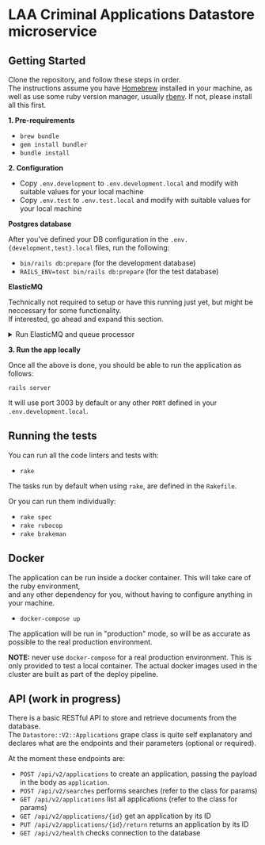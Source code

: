 # LAA Criminal Applications Datastore microservice

## Getting Started

Clone the repository, and follow these steps in order.  
The instructions assume you have [Homebrew](https://brew.sh) installed in your machine, as well as use some ruby version manager, usually [rbenv](https://github.com/rbenv/rbenv). If not, please install all this first.

**1. Pre-requirements**

* `brew bundle`
* `gem install bundler`
* `bundle install`

**2. Configuration**

* Copy `.env.development` to `.env.development.local` and modify with suitable values for your local machine
* Copy `.env.test` to `.env.test.local` and modify with suitable values for your local machine

**Postgres database**

After you've defined your DB configuration in the `.env.{development,test}.local` files, run the following:

* `bin/rails db:prepare` (for the development database)
* `RAILS_ENV=test bin/rails db:prepare` (for the test database)

**ElasticMQ**

Technically not required to setup or have this running just yet, but might be neccessary for some functionality.  
If interested, go ahead and expand this section.  

<details>
<summary>Run ElasticMQ and queue processor</summary>

The datastore requires for some functionality a message queue. This message queue is AWS SQS on cloud-deployed 
environments (i.e. kubernetes) but it is not practical to use AWS SQS for local development.

[ElasticMQ](https://github.com/softwaremill/elasticmq) is used instead, as an in-memory message queue with an 
Amazon SQS-compatible interface.

NOTE: the easiest way to get this up and running locally is to run an ElasticMQ instance in a docker container.  
A docker-compose file is provided that allows that, and expose the instance by default in port 9324 (and port 9325 for 
the queues inspector).  
Spin up this instance with `docker-compose up elasticmq` and then make sure your .env local files point to that endpoint, 
which by default they will.

In order to process enqueued jobs, run the worker with `./shoryuken.sh start` and stop it with `./shoryuken.sh stop`.
</details>

**3. Run the app locally**

Once all the above is done, you should be able to run the application as follows:

`rails server`

It will use port 3003 by default or any other `PORT` defined in your `.env.development.local`.

## Running the tests

You can run all the code linters and tests with:

* `rake`

The tasks run by default when using `rake`, are defined in the `Rakefile`.

Or you can run them individually:

* `rake spec`
* `rake rubocop`
* `rake brakeman`

## Docker

The application can be run inside a docker container. This will take care of the ruby environment,  
and any other dependency for you, without having to configure anything in your machine.

* `docker-compose up`

The application will be run in "production" mode, so will be as accurate as possible to the real production environment.

**NOTE:** never use `docker-compose` for a real production environment. This is only provided to test a local container. The
actual docker images used in the cluster are built as part of the deploy pipeline.

## API (work in progress)

There is a basic RESTful API to store and retrieve documents from the database.  
The `Datastore::V2::Applications` grape class is quite self explanatory and declares what are the endpoints and their parameters (optional or required).

At the moment these endpoints are:

* `POST /api/v2/applications` to create an application, passing the payload in the body as `application`.
* `POST /api/v2/searches` performs searches (refer to the class for params)
* `GET /api/v2/applications` list all applications (refer to the class for params)
* `GET /api/v2/applications/{id}` get an application by its ID
* `PUT /api/v2/applications/{id}/return` returns an application by its ID
* `GET /api/v2/health` checks connection to the database
